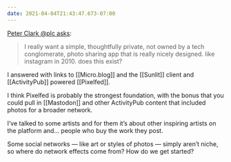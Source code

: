 ```yaml
---
date: 2021-04-04T21:43:47.673-07:00
---
```

[Peter Clark @plc asks](https://twitter.com/plc/status/1378928541962706950):
> I really want a simple, thoughtfully private, not owned by a tech conglomerate, photo sharing app that is really nicely designed. like instagram in 2010. does this exist?

I answered with links to [[Micro.blog]] and the [[Sunlit]] client and [[ActivityPub]] powered [[Pixelfed]].

I think Pixelfed is probably the strongest foundation, with the bonus that you could pull in [[Mastodon]] and other ActivityPub content that included photos for a broader network. 

I’ve talked to some artists and for them it’s about other inspiring artists on the platform and... people who buy the work they post. 

Some social networks — like art or styles of photos — simply aren’t niche, so where do network effects come from? How do we get started?
